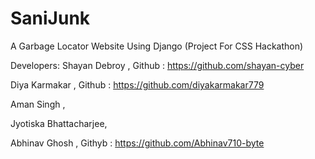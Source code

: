 # SaniJunk 
A Garbage Locator Website Using Django (Project For CSS Hackathon)


Developers:
  Shayan Debroy , Github : https://github.com/shayan-cyber
  
  
  Diya Karmakar , Github : https://github.com/diyakarmakar779
  
  
  Aman Singh ,
  
  
  Jyotiska Bhattacharjee,
  
  
  Abhinav Ghosh , Githyb : https://github.com/Abhinav710-byte
